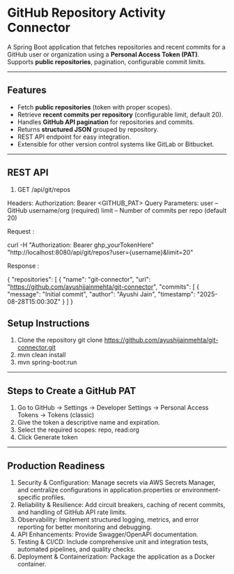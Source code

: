 # GitHub Repository Activity Connector

A Spring Boot application that fetches repositories and recent commits for a GitHub user or organization using a **Personal Access Token (PAT)**. Supports **public repositories**, pagination, configurable commit limits.

---

## Features

- Fetch **public repositories** (token with proper scopes).  
- Retrieve **recent commits per repository** (configurable limit, default 20).  
- Handles **GitHub API pagination** for repositories and commits.  
- Returns **structured JSON** grouped by repository.  
- REST API endpoint for easy integration.  
- Extensible for other version control systems like GitLab or Bitbucket.  

---

## REST API

1. GET /api/git/repos

Headers: Authorization: Bearer <GITHUB_PAT>
Query Parameters:
    user – GitHub username/org (required)
    limit – Number of commits per repo (default 20)

Request : 

curl -H "Authorization: Bearer ghp_yourTokenHere" \
     "http://localhost:8080/api/git/repos?user={username}&limit=20"

Response :

{
  "repositories": [
    {
      "name": "git-connector",
      "url": "https://github.com/ayushijainmehta/git-connector",
      "commits": [
        {
          "message": "Initial commit",
          "author": "Ayushi Jain",
          "timestamp": "2025-08-28T15:00:30Z"
        }
      ]
}
    

## Setup Instructions

1. Clone the repository
   git clone https://github.com/ayushijainmehta/git-connector.git
2. mvn clean install
3. mvn spring-boot:run

---

## Steps to Create a GitHub PAT 

1. Go to GitHub → Settings → Developer Settings → Personal Access Tokens → Tokens (classic)
2. Give the token a descriptive name and expiration.
3. Select the required scopes: repo, read:org
4. Click Generate token

---

## Production Readiness

1. Security & Configuration: Manage secrets via AWS Secrets Manager, and centralize configurations in application.properties or environment-specific profiles.
2. Reliability & Resilience: Add circuit breakers, caching of recent commits, and handling of GitHub API rate limits.
3. Observability: Implement structured logging, metrics, and error reporting for better monitoring and debugging.
4. API Enhancements: Provide Swagger/OpenAPI documentation.
5. Testing & CI/CD: Include comprehensive unit and integration tests, automated pipelines, and quality checks.
6. Deployment & Containerization: Package the application as a Docker container.
   

